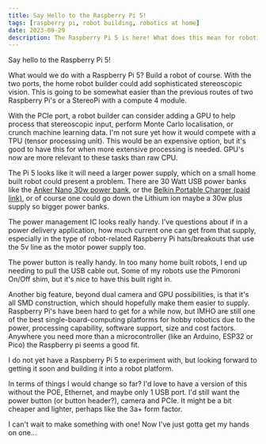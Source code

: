 ```yaml
---
title: Say Hello to the Raspberry Pi 5!
tags: [raspberry pi, robot building, robotics at home]
date: 2023-09-29
description: The Raspberry Pi 5 is here! What does this mean for robotics at home?
---
```

Say hello to the Raspberry Pi 5!

What would we do with a Raspberry Pi 5? Build a robot of course.
With the two ports, the home robot builder could add sophisticated stereoscopic vision. This is going to be somewhat easier than the previous routes of two Raspberry Pi's or a StereoPi with a compute 4 module.

With the PCIe port, a robot builder can consider adding a GPU to help process that stereoscopic input, perform Monte Carlo localisation, or crunch machine learning data. I'm not sure yet how it would compete with a TPU (tensor processing unit). This would be an expensive option, but it's good to have this for when more extensive processing is needed. GPU's now are more relevant to these tasks than raw CPU.

The Pi 5 looks like it will need a larger power supply, which on a small home built robot could present a problem. There are 30 Watt USB power banks like the [Anker Nano 30w power bank](https://www.anker.com/uk/products/a1259-built-in-cable-power-bank-10000mah?ref=select_your_product&variant=44575527272612), or the [Belkin Portable Charger (paid link)](https://amzn.to/3tjdA8U), or of course one could go down the Lithium ion  maybe a 30w plus supply so bigger power banks.

The power management IC looks really handy. I've questions about if in a power delivery application, how much current one can get from that supply, especially in the type of robot-related Raspberry Pi hats/breakouts that use the 5v line as the motor power supply too.

The power button is really handy. In too many home built robots, I end up needing to pull the USB cable out. Some of my robots use the Pimoroni On/Off shim, but it's nice to have this built right in.

Another big feature, beyond dual camera and GPU possibilities, is that it's all SMD construction, which should hopefully make them easier to supply. Raspberry Pi's have been hard to get for a while now, but IMHO are still one of the best single-board-computing platforms for hobby robotics due to the power, processing capability, software support, size and cost factors. Anywhere you need more than a microcontroller (like an Arduino, ESP32 or Pico) the Raspberry pi seems a good fit.

I do not yet have a Raspberry Pi 5 to experiment with, but looking forward to getting it soon and building it into a robot platform.

In terms of things I would change so far? I'd love to have a version of this without the POE, Ethernet, and maybe only 1 USB port. I'd still want the power button (or button header?), camera and PCIe. It might be a bit cheaper and lighter, perhaps like the 3a+ form factor.

I can't wait to make something with one! Now I've just gotta get my hands on one...
